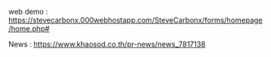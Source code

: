 web demo : https://stevecarbonx.000webhostapp.com/SteveCarbonx/forms/homepage/home.php#

News : https://www.khaosod.co.th/pr-news/news_7817138
